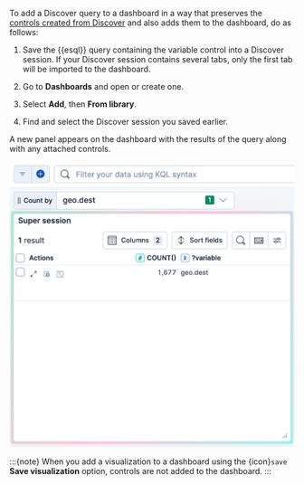 To add a Discover query to a dashboard in a way that preserves the [controls created from Discover](/explore-analyze/discover/try-esql.md#add-variable-control) and also adds them to the dashboard, do as follows:

1. Save the {{esql}} query containing the variable control into a Discover session. If your Discover session contains several tabs, only the first tab will be imported to the dashboard.

1. Go to **Dashboards** and open or create one.

1. Select **Add**, then **From library**.

1. Find and select the Discover session you saved earlier.

A new panel appears on the dashboard with the results of the query along with any attached controls.

![Importing Discover controls into a dashboard](/explore-analyze/images/import-discover-control-dashboard.png " =40%")

:::{note}
When you add a visualization to a dashboard using the {icon}`save` **Save visualization** option, controls are not added to the dashboard.
:::